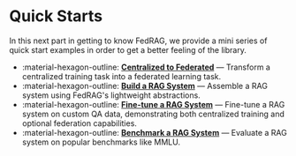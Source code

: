 # Quick Starts

<!-- markdownlint-disable-file MD041 MD033 MD042 -->

In this next part in getting to know FedRAG, we provide a mini series of
quick start examples in order to get a better feeling of the library.

<div class="grid cards" markdown>

- :material-hexagon-outline: [__Centralized to Federated__](./federated.md) — Transform
  a centralized training task into a federated learning task.
- :material-hexagon-outline: [__Build a RAG System__](./rag_inference.md) — Assemble
  a RAG system using FedRAG's lightweight abstractions.
- :material-hexagon-outline: [__Fine-tune a RAG System__](./rag_finetuning.md) — Fine-tune
  a RAG system on custom QA data, demonstrating both centralized training and
  optional federation capabilities.
- :material-hexagon-outline: [__Benchmark a RAG System__](./rag_finetuning.md) —
  Evaluate a RAG system on popular benchmarks like MMLU.

</div>
